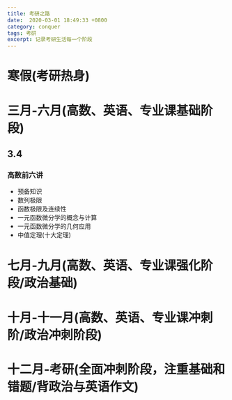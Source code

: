 ```yaml
---
title: 考研之路
date:  2020-03-01 18:49:33 +0800
category: conquer
tags: 考研
excerpt: 记录考研生活每一个阶段
---
```


# 寒假(考研热身)

# 三月-六月(高数、英语、专业课基础阶段)
## 3.4
### 高数前六讲
+ 预备知识
+ 数列极限
+ 函数极限及连续性
+ 一元函数微分学的概念与计算
+ 一元函数微分学的几何应用
+ 中值定理(十大定理)

# 七月-九月(高数、英语、专业课强化阶段/政治基础)

# 十月-十一月(高数、英语、专业课冲刺阶/政治冲刺阶段)

# 十二月-考研(全面冲刺阶段，注重基础和错题/背政治与英语作文)
